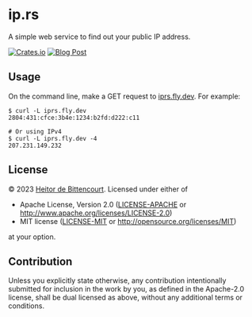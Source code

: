# ip.rs

A simple web service to find out your public IP address.

[![Crates.io](https://img.shields.io/crates/v/ip-rs.svg)](https://crates.io/crate/ip-rs)
[![Blog Post](https://img.shields.io/badge/Blog-post-green)](https://heitorpb.github.io/bla/ip.rs)

## Usage

On the command line, make a GET request to
[iprs.fly.dev](https:://iprs.fly.dev). For example:

```shell
$ curl -L iprs.fly.dev
2804:431:cfce:3b4e:1234:b2fd:d222:c11

# Or using IPv4
$ curl -L iprs.fly.dev -4
207.231.149.232
```

## License

© 2023 [Heitor de Bittencourt](https://heitorpb.github.io). Licensed under
either of

 * Apache License, Version 2.0 ([LICENSE-APACHE](LICENSE-APACHE)
   or http://www.apache.org/licenses/LICENSE-2.0)
 * MIT license ([LICENSE-MIT](LICENSE-MIT) or
   http://opensource.org/licenses/MIT)

at your option.

## Contribution

Unless you explicitly state otherwise, any contribution intentionally submitted
for inclusion in the work by you, as defined in the Apache-2.0 license, shall
be dual licensed as above, without any additional terms or conditions.
